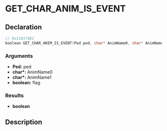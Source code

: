 # GET_CHAR_ANIM_IS_EVENT

## Declaration
```cpp
// 0x118174EC
boolean GET_CHAR_ANIM_IS_EVENT(Ped ped, char* AnimName0, char* AnimName1, boolean flag);
```

### Arguments
- **Ped:** ped
- **char\*:** AnimName0
- **char\*:** AnimName1
- **boolean:** flag

### Results
- **boolean**

## Description
